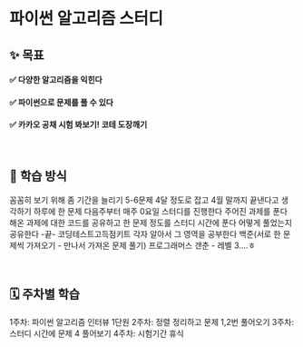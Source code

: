 # 파이썬 알고리즘 스터디

## ✨ 목표

#### ✅ 다양한 알고리즘을 익힌다

#### ✅ 파이썬으로 문제를 풀 수 있다

#### ✅ 카카오 공채 시험 봐보기! 코테 도장깨기

<br>

## 🚀 학습 방식

꼼꼼히 보기 위해 좀 기간을 늘리기
5-6문제 4달 정도로 잡고
4월 말까지 끝낸다고 생각하기
하루에 한 문제 다음주부터
매주 0요일 스터디를 진행한다
주어진 과제를 푼다
해온 과제에 대한 코드를 공유하고 한 문제 정도를 스터디 시간에 푼다
어떻게 풀었는지 공유한다 -끝-
코딩테스트고득점키트
각자 알아서 그 영역을 공부한다
백준(서로 한 문제씩 가져오기 - 만나서 가져온 문제 풀기)
프로그래머스 갠춘 - 레벨 3....ㅎ

<br>

## 🗓 주차별 학습

1주차: 파이썬 알고리즘 인터뷰 1단원
2주차: 정렬 정리하고 문제 1,2번 풀어오기
3주차: 스터디 시간에 문제 4 풀어보기
4주차: 시험기간 휴식
